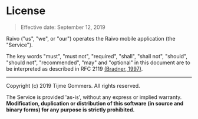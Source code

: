 # License

> Effective date: September 12, 2019

Raivo ("us", "we", or "our") operates the Raivo mobile application (the "Service").

The key words "must", "must not", "required", "shall", "shall not", "should", "should not", "recommended", "may" and "optional" in this document are to be interpreted as described in RFC 2119 [(Bradner, 1997)](https://www.ietf.org/rfc/rfc2119.txt).

---

Copyright (c) 2019 Tijme Gommers. All rights reserved.

The Service is provided 'as-is', without any express or implied warranty. **Modification, duplication or distribution of this software (in source and binary forms) for any purpose is strictly prohibited.**